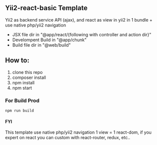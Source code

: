 Yii2-react-basic Template
---------------------
Yii2 as backend service API (ajax), and react as view in yii2 in 1 bundle + use native php/yii2 navigation 

- JSX file dir in "@app/react/{following with controller and action dir}"
- Develompent Build in "@app/chunk"
- Build file dir in "@web/build"

How to:
-------
1. clone this repo
2. composer install
3. npm install
4. npm start

### For Build Prod
 
``
npm run build
`` 


#### FYI
This template use native php/yii2 navigation 1 view = 1 react-dom, if you expert on react you can custom with react-router, redux, etc.. 